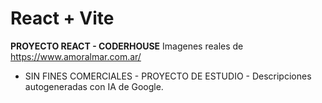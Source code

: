 # React + Vite

**PROYECTO REACT - CODERHOUSE**
Imagenes reales de https://www.amoralmar.com.ar/
- SIN FINES COMERCIALES - PROYECTO DE ESTUDIO -
Descripciones autogeneradas con IA de Google.

